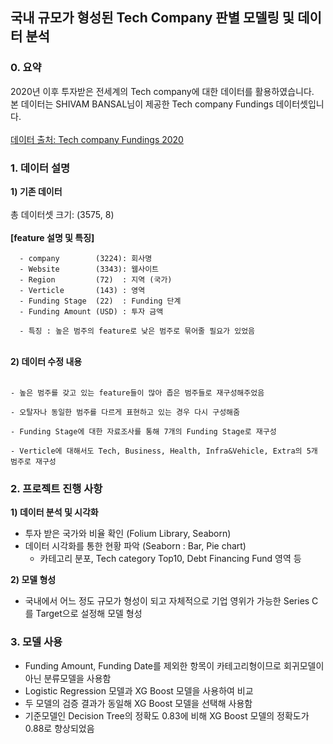 ## 국내 규모가 형성된 Tech Company 판별 모델링 및 데이터 분석

### 0. 요약
2020년 이후 투자받은 전세계의 Tech company에 대한 데이터를 활용하였습니다. </br>
본 데이터는 SHIVAM BANSAL님이 제공한 Tech company Fundings 데이터셋입니다. </br></br>
[데이터 출처: Tech company Fundings 2020](https://www.kaggle.com/datasets/shivamb/tech-company-fundings-2020-onwards)

### 1. 데이터 설명
  <b>1) 기존 데이터 </b></br></br>
    총 데이터셋 크기: (3575, 8) </br></br>
    <b>[feature 설명 및 특징]</b>
    
      - company        (3224): 회사명
      - Website        (3343): 웹사이트
      - Region         (72)  : 지역 (국가)
      - Verticle       (143) : 영역 
      - Funding Stage  (22)  : Funding 단계
      - Funding Amount (USD) : 투자 금액 
      
      - 특징 : 높은 범주의 feature로 낮은 범주로 묶어줄 필요가 있었음

</br>
<b>2) 데이터 수정 내용 </b></br></br>

    - 높은 범주를 갖고 있는 feature들이 많아 좁은 범주들로 재구성해주었음
    
    - 오탈자나 동일한 범주를 다르게 표현하고 있는 경우 다시 구성해줌
    
    - Funding Stage에 대한 자료조사를 통해 7개의 Funding Stage로 재구성
    
    - Verticle에 대해서도 Tech, Business, Health, Infra&Vehicle, Extra의 5개 범주로 재구성


### 2. 프로젝트 진행 사항
<b>1) 데이터 분석 및 시각화</b>
  - 투자 받은 국가와 비율 확인 (Folium Library, Seaborn) 
  - 데이터 시각화를 통한 현황 파악 (Seaborn : Bar, Pie chart)
    - 카테고리 분포, Tech category Top10, Debt Financing Fund 영역 등 </br>

<b>2) 모델 형성</b> 
  - 국내에서 어느 정도 규모가 형성이 되고 자체적으로 기업 영위가 가능한 Series C를 Target으로 설정해 모델 형성

### 3. 모델 사용
- Funding Amount, Funding Date를 제외한 항목이 카테고리형이므로 회귀모델이 아닌 분류모델을 사용함
- Logistic Regression 모델과 XG Boost 모델을 사용하여 비교
- 두 모델의 검증 결과가 동일해 XG Boost 모델을 선택해 사용함
- 기준모델인 Decision Tree의 정확도 0.83에 비해 XG Boost 모델의 정확도가 0.88로 향상되었음
